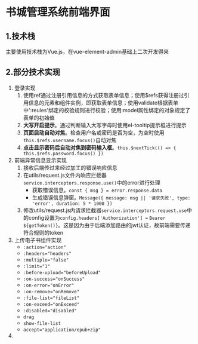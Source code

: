 # 书城管理系统前端界面
## 1.技术栈
主要使用技术栈为Vue.js，在vue-element-admin基础上二次开发得来
## 2.部分技术实现
1. 登录实现
   1. 使用ref通过注册引用信息的方式获取表单信息；使用$refs获得注册过引用信息的元素和组件实例，即获取表单信息；使用validate根据表单中':reules'绑定的校验规则进行校验；使用:model属性绑定的对象规定了表单的初始值
   2. **大写开启提示**。通过判断输入大写字母时使用el-tooltip提示框进行提示
   3. **页面启动自动对焦**。检查用户名或密码是否为空，为空时使用` this.$refs.username.focus() `自动对焦
   4. **点击显示密码后自动对焦到密码输入框**。` this.$nextTick(() => { this.$refs.password.focus() }) `
2. 前端异常信息显示实现
   1. 接收后端传过来经过加工的错误响应信息
   2. 在utils/request.js文件内响应拦截器` service.interceptors.response.use() `中的error进行处理
      * 获取错误信息。` const { msg } = error.response.data `
      * 生成错误信息弹窗。` Message({ message: msg || '请求失败', type: 'error', duration: 5 * 1000 }) `
   3. 修改utils/request.js内请求拦截器` service.interceptors.request.use `中的config设置为`config.headers['Authorization'] =` `Bearer ${getToken()}`。这是因为由于后端添加路由的jwt认证，故前端需要传递符合规则的token
3. 上传电子书组件实现
   * `:action="action"`
   * `:headers="headers"`
   * `:multiple="false"`
   * `:limit="1"`
   * `:before-upload="beforeUpload"`
   * `:on-success="onSuccess"`
   * `:on-error="onError"`
   * `:on-remove="onRemove"`
   * `:file-list="fileList"`
   * `:on-exceed="onExceed"`
   * `:disabled="disabled"`
   * `drag`
   * `show-file-list`
   * `accept="application/epub+zip"`
4. 